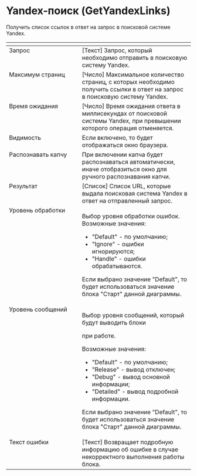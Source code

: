 # Yandex-поиск (GetYandexLinks)

Получить список ссылок в ответ на запрос в поисковой системе Yandex.

<table data-header-hidden><thead><tr><th width="187.6666259765625" valign="top"></th><th width="296.8333740234375" valign="top"></th></tr></thead><tbody><tr><td valign="top">Запрос</td><td valign="top">[Текст] Запрос, который необходимо отправить в поисковую систему Yandex.</td></tr><tr><td valign="top">Максимум страниц</td><td valign="top">[Число] Максимальное количество страниц, с которых необходимо получить ссылки в ответ на запрос в поисковую систему Yandex.</td></tr><tr><td valign="top">Время ожидания</td><td valign="top">[Число] Время ожидания ответа в миллисекундах от поисковой системы Yandex, при превышении которого операция отменяется.</td></tr><tr><td valign="top">Видимость</td><td valign="top">Если включено, то будет отображаться окно браузера.</td></tr><tr><td valign="top">Распознавать капчу</td><td valign="top">При включении капча будет распознаваться автоматически, иначе отобразиться окно для ручного распознавания капчи.</td></tr><tr><td valign="top">Результат</td><td valign="top">[Список] Список URL, которые выдала поисковая система Yandex в ответ на отправленный запрос.</td></tr><tr><td valign="top">Уровень обработки</td><td valign="top"><p>Выбор уровня обработки ошибок. Возможные значения: </p><ul><li>"Default" - по умолчанию; </li><li>"Ignore" - ошибки игнорируются; </li><li>"Handle" - ошибки обрабатываются. </li></ul><p>Если выбрано значение "Default", то будет использоваться значение блока "Старт" данной диаграммы.</p></td></tr><tr><td valign="top">Уровень сообщений</td><td valign="top"><p>Выбор уровня сообщений, который будут выводить блоки </p><p>при работе. </p><p>Возможные значения: </p><ul><li>"Default" - по умолчанию; </li><li>"Release" - вывод отключен; </li><li>"Debug" - вывод основной информации; </li><li>"Detailed" - вывод подробной информации. </li></ul><p>Если выбрано значение "Default", то будет использоваться значение блока "Старт" данной диаграммы.</p></td></tr><tr><td valign="top">Текст ошибки</td><td valign="top">[Текст] Возвращает подробную информацию об ошибке в случае некорректного выполнения работы блока.</td></tr></tbody></table>
